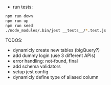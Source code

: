 - run tests:

```sh
npm run down
npm run up
npm run seed
./node_modules/.bin/jest __tests__/*.test.js
```

TODOS:

- dynamicly create new tables (bigQuery?)
- add dummy login (use 3 different APIs)
- error handling: not-found, final
- add schema validators
- setup jest config
- dynamicly define type of aliased column
